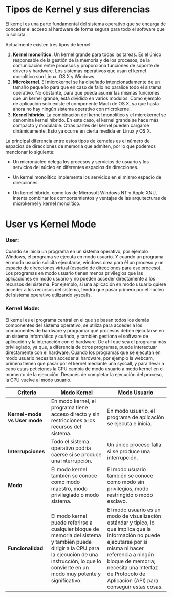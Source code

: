 # Tipos de Kernel y sus diferencias
El kernel es una parte fundamental del sistema operativo que se encarga de conceder el acceso al hardware de forma segura para todo el software que lo solicita.

Actualmente existen tres tipos de kernel: 
1.  **Kernel monolítico**. Un kernel grande para todas las tareas. Es el único responsable de la gestión de la memoria y de los procesos, de la comunicación entre procesos y proporciona funciones de soporte de drivers y hardware. Los sistemas operativos que usan el kernel monolítico son Linux, OS X y Windows.
2.  **Microkernel**. El microkernel se ha diseñado intencionadamente de un tamaño pequeño para que en caso de fallo no paralice todo el sistema operativo. No obstante, para que pueda asumir las mismas funciones que un kernel grande, está dividido en varios módulos. Como ejemplo de aplicación solo existe el componente Mach de OS X, ya que hasta ahora no hay ningún sistema operativo con microkernel.
3.  **Kernel híbrido**. La combinación del kernel monolítico y el microkernel se denomina kernel híbrido. En este caso, el kernel grande se hace más compacto y modulable. Otras partes del kernel pueden cargarse dinámicamente. Esto ya ocurre en cierta medida en Linux y OS X.

La principal diferencia entre estos tipos de kerneles es el número de espacios de direcciones de memoria que admiten, por lo que podemos mencionar lo siguiente:

 - Un micronúcleo delega los procesos y servicios de usuario y los
   servicios del núcleo en diferentes espacios de direcciones.
   
 - Un kernel monolítico implementa los servicios en el mismo espacio de 
   direcciones.

 - Un kernel híbrido, como los de Microsoft Windows NT y Apple XNU,   
   intenta combinar los comportamientos y ventajas de las arquitecturas 
   de microkernel y kernel monolítico.

# User vs Kernel Mode
### User: 
Cuando se inicia un programa en un sistema operativo, por ejemplo Windows, el programa se ejecuta en modo usuario. Y cuando un programa en modo usuario solicita ejecutarse, windows crea para él un proceso y un espacio de direcciones virtual (espacio de direcciones para ese proceso). Los programas en modo usuario tienen menos privilegios que las aplicaciones en modo usuario y no pueden acceder directamente a los recursos del sistema. Por ejemplo, si una aplicación en modo usuario quiere acceder a los recursos del sistema, tendrá que pasar primero por el núcleo del sistema operativo utilizando syscalls.  

### Kernel Mode:
El kernel es el programa central en el que se basan todos los demás componentes del sistema operativo, se utiliza para acceder a los componentes de hardware y programar qué procesos deben ejecutarse en un sistema informático y cuándo, y también gestiona el software de aplicación y la interacción con el hardware. De ahí que sea el programa más privilegiado, ya que, a diferencia de otros programas, puede interactuar directamente con el hardware. Cuando los programas que se ejecutan en modo usuario necesitan acceder al hardware, por ejemplo la webcam, primero tienen que pasar por el kernel mediante una syscall, y para llevar a cabo estas peticiones la CPU cambia de modo usuario a modo kernel en el momento de la ejecución. Después de completar la ejecución del proceso, la CPU vuelve al modo usuario.

| Criterio | Modo Kernel | Modo Usuario|
|--|--|--|
|**Kernel-mode vs User mode**|En modo kernel, el programa tiene acceso directo y sin restricciones a los recursos del sistema.	|En modo usuario, el programa de aplicación se ejecuta e inicia.|
|**Interrupciones**|Todo el sistema operativo podría caerse si se produce una interrupción.|Un único proceso falla si se produce una interrupción.  |
|**Modo**|El modo kernel también se conoce como modo maestro, modo privilegiado o modo sistema.|El modo usuario también se conoce como modo sin privilegios, modo restringido o modo esclavo.|
|**Funcionalidad**|El modo kernel puede referirse a cualquier bloque de memoria del sistema y también puede dirigir a la CPU para la ejecución de una instrucción, lo que lo convierte en un modo muy potente y significativo.|El modo usuario es un modo de visualización estándar y típico, lo que implica que la información no puede ejecutarse por sí misma ni hacer referencia a ningún bloque de memoria; necesita una Interfaz de Protocolo de Aplicación (API) para conseguir estas cosas.|

